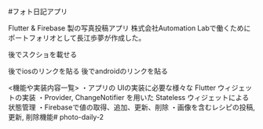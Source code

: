 #フォト日記アプリ

Flutter & Firebase 製の写真投稿アプリ
株式会社Automation Labで働くためにポートフォリオとして長江歩夢が作成した。

後でスクショを載せる

後でiosのリンクを貼る
後でandroidのリンクを貼る

<機能や実装内容一覧>
・アプリの UIの実装に必要な様々な Flutter ウィジェットの実装
・Provider, ChangeNotifier を用いた Stateless ウィジェットによる状態管理
・Firebaseで値の取得、追加、更新、削除
・画像を含むレシピの投稿, 更新, 削除機能# photo-daily-2
